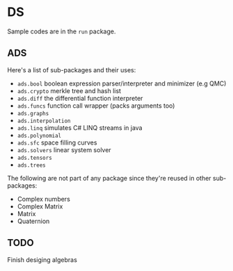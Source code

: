 # DS

Sample codes are in the `run` package.

## ADS

Here's a list of sub-packages and their uses:
- `ads.bool` boolean expression parser/interpreter and minimizer (e.g QMC)
- `ads.crypto` merkle tree and hash list
- `ads.diff` the differential function interpreter
- `ads.funcs` function call wrapper (packs arguments too)
- `ads.graphs`
- `ads.interpolation`
- `ads.linq` simulates C# LINQ streams in java
- `ads.polynomial` 
- `ads.sfc` space filling curves
- `ads.solvers` linear system solver
- `ads.tensors`
- `ads.trees`

The following are not part of any package since they're reused in other sub-packages:
- Complex numbers
- Complex Matrix
- Matrix
- Quaternion

## TODO

Finish desiging algebras
